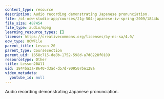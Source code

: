 ```yaml
---
content_type: resource
description: Audio recording demonstrating Japanese pronunciation.
file: /ol-ocw-studio-app/courses/21g-504-japanese-iv-spring-2009/1844ba3a8640d3add57d909507be128a_Lesson20A11.mp3
file_size: 487454
file_type: audio/mpeg
learning_resource_types: []
license: https://creativecommons.org/licenses/by-nc-sa/4.0/
ocw_type: OCWFile
parent_title: Lesson 20
parent_type: CourseSection
parent_uid: 1658c715-de8b-1752-598d-a7d8228f0109
resourcetype: Other
title: Lesson20A11
uid: 1844ba3a-8640-d3ad-d57d-909507be128a
video_metadata:
  youtube_id: null
---
```

Audio recording demonstrating Japanese pronunciation.